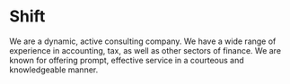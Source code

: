 # Shift
We are a dynamic, active consulting company. We have a wide range of experience in accounting, tax, as well as other sectors of finance. We are known for offering prompt, effective service in a courteous and knowledgeable manner.
